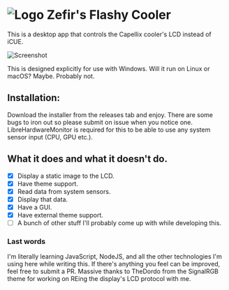 # ![Logo](https://raw.githubusercontent.com/brunostjohn/capellix-lcd/main/assets/images/android-chrome-192x192.png) Zefir's Flashy Cooler
This is a desktop app that controls the Capellix cooler's LCD instead of iCUE.

![Screenshot](https://raw.githubusercontent.com/brunostjohn/capellix-lcd/main/screenshot.png)

This is designed explicitly for use with Windows.
Will it run on Linux or macOS? Maybe. Probably not.

## Installation:
Download the installer from the releases tab and enjoy. There are some bugs to iron out so please submit on issue when you notice one. LibreHardwareMonitor is required for this to be able to use any system sensor input (CPU, GPU etc.).

## What it does and what it doesn't do.
- [x] Display a static image to the LCD.
- [x] Have theme support.
- [x] Read data from system sensors.
- [x] Display that data.
- [x] Have a GUI.
- [x] Have external theme support.
- [ ] A bunch of other stuff I'll probably come up with while developing this.

### Last words
I'm literally learning JavaScript, NodeJS, and all the other technologies I'm using here while writing this. If there's anything you feel can be improved, feel free to submit a PR.
Massive thanks to TheDordo from the SignalRGB theme for working on REing the display's LCD protocol with me.